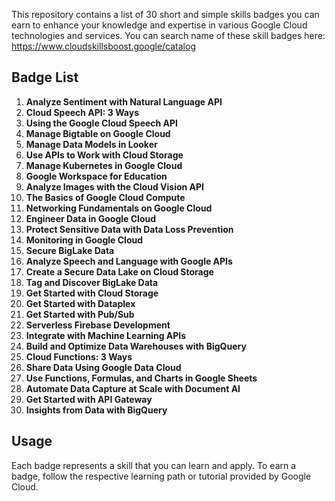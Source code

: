 This repository contains a list of 30 short and simple skills badges you can earn to enhance your knowledge and expertise in various Google Cloud technologies and services.
You can search name of these skill badges here: https://www.cloudskillsboost.google/catalog

## Badge List

1. **Analyze Sentiment with Natural Language API**
2. **Cloud Speech API: 3 Ways**
3. **Using the Google Cloud Speech API**
4. **Manage Bigtable on Google Cloud**
5. **Manage Data Models in Looker**
6. **Use APIs to Work with Cloud Storage**
7. **Manage Kubernetes in Google Cloud**
8. **Google Workspace for Education**
9. **Analyze Images with the Cloud Vision API**
10. **The Basics of Google Cloud Compute**
11. **Networking Fundamentals on Google Cloud**
12. **Engineer Data in Google Cloud**
13. **Protect Sensitive Data with Data Loss Prevention**
14. **Monitoring in Google Cloud**
15. **Secure BigLake Data**
16. **Analyze Speech and Language with Google APIs**
17. **Create a Secure Data Lake on Cloud Storage**
18. **Tag and Discover BigLake Data**
19. **Get Started with Cloud Storage**
20. **Get Started with Dataplex**
21. **Get Started with Pub/Sub**
22. **Serverless Firebase Development**
23. **Integrate with Machine Learning APIs**
24. **Build and Optimize Data Warehouses with BigQuery**
25. **Cloud Functions: 3 Ways**
26. **Share Data Using Google Data Cloud**
27. **Use Functions, Formulas, and Charts in Google Sheets**
28. **Automate Data Capture at Scale with Document AI**
29. **Get Started with API Gateway**
30. **Insights from Data with BigQuery**

## Usage

Each badge represents a skill that you can learn and apply. To earn a badge, follow the respective learning path or tutorial provided by Google Cloud.
